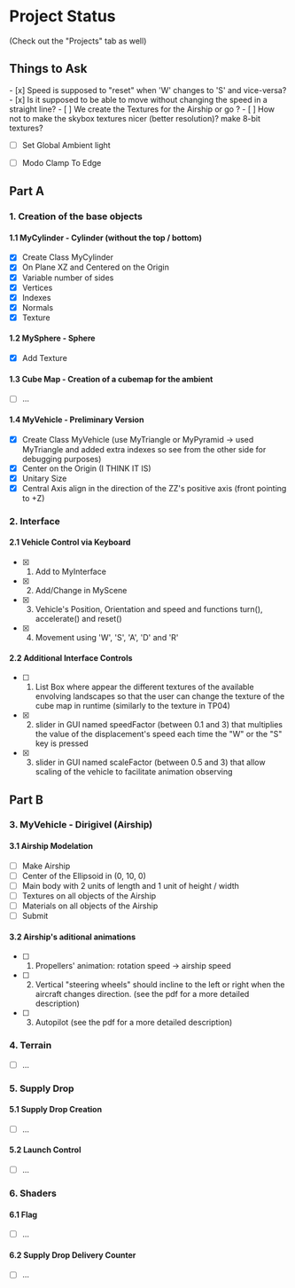 <h1>Project Status</h1>

(Check out the "Projects" tab as well)

<h2>Things to Ask</h2>
- [x] Speed is supposed to "reset" when 'W' changes to 'S' and vice-versa?
- [x] Is it supposed to be able to move without changing the speed in a straight line?
- [ ] We create the Textures for the Airship or go ?
- [ ] How not to make the skybox textures nicer (better resolution)? make 8-bit textures?

- [ ] Set Global Ambient light
- [ ] Modo Clamp To Edge


<h2>Part A</h2>

<h3>1. Creation of the base objects</h3>

<h4>1.1 MyCylinder - Cylinder (without the top / bottom)</h4>

- [x] Create Class MyCylinder
- [x] On Plane XZ and Centered on the Origin
- [x] Variable number of sides
- [x] Vertices 
- [x] Indexes
- [x] Normals
- [x] Texture

<h4>1.2 MySphere - Sphere</h4>

- [x] Add Texture

<h4>1.3 Cube Map - Creation of a cubemap for the ambient</h4>

- [ ] ...

<h4>1.4 MyVehicle - Preliminary Version</h4>

- [x] Create Class MyVehicle (use MyTriangle or MyPyramid -> used MyTriangle and added extra indexes so see from the other side for debugging purposes)
- [x] Center on the Origin (I THINK IT IS)
- [x] Unitary Size
- [x] Central Axis align in the direction of the ZZ's positive axis (front pointing to +Z)

<h3>2. Interface</h3>

<h4>2.1 Vehicle Control via Keyboard</h4>

- [x] 1. Add to MyInterface
- [x] 2. Add/Change in MyScene
- [x] 3. Vehicle's Position, Orientation and speed and functions turn(), accelerate() and reset()
- [x] 4. Movement using 'W', 'S', 'A', 'D' and 'R'

<h4>2.2 Additional Interface Controls</h4>

- [ ] 1. List Box where appear the different textures of the available envolving landscapes so that the user can change the texture of the cube map in runtime (similarly to the texture in TP04)
- [x] 2. slider in GUI named speedFactor (between 0.1 and 3) that multiplies the value of the displacement's speed each time the "W" or the "S" key is pressed
- [x] 3. slider in GUI named scaleFactor (between 0.5 and 3) that allow scaling of the vehicle to facilitate animation observing

<h2>Part B</h2>

<h3>3. MyVehicle - Dirigivel (Airship)</h3>

<h4>3.1 Airship Modelation</h4>

- [ ] Make Airship
- [ ] Center of the Ellipsoid in (0, 10, 0)
- [ ] Main body with 2 units of length and 1 unit of height / width
- [ ] Textures on all objects of the Airship
- [ ] Materials on all objects of the Airship
- [ ] Submit

<h4>3.2 Airship's aditional animations</h4>

- [ ] 1. Propellers' animation: rotation speed -> airship speed
- [ ] 2. Vertical "steering wheels" should incline to the left or right when the aircraft changes direction. (see the pdf for a more detailed description)
- [ ] 3. Autopilot (see the pdf for a more detailed description)


<h3>4. Terrain</h3>

- [ ] ...

<h3>5. Supply Drop</h3>

<h4>5.1 Supply Drop Creation</h4>

- [ ] ...

<h4>5.2 Launch Control</h4>

- [ ] ...


<h3>6. Shaders</h3>

<h4>6.1 Flag</h4>

- [ ] ...

<h4>6.2 Supply Drop Delivery Counter</h4>

- [ ] ...